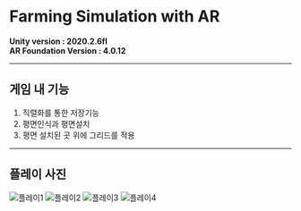 # **Farming Simulation with AR**

**Unity version : 2020.2.6fl** <br/>
**AR Foundation Version : 4.0.12**

---

## 게임 내 기능

1. 직렬화를 통한 저장기능
2. 평면인식과 평면설치
3. 평면 설치된 곳 위에 그리드를 적용








---
## 플레이 사진

![플레이1](https://user-images.githubusercontent.com/40491724/120630722-0e624780-c4a2-11eb-8f24-9b489b2d9b3e.jpg)
![플레이2](https://user-images.githubusercontent.com/40491724/120630726-0efade00-c4a2-11eb-8d3d-386da075f6b5.jpg)
![플레이3](https://user-images.githubusercontent.com/40491724/120630734-102c0b00-c4a2-11eb-86fa-c7bdef316af1.jpg)
![플레이4](https://user-images.githubusercontent.com/40491724/120630741-10c4a180-c4a2-11eb-8773-b3db1a19a3f7.jpg)
